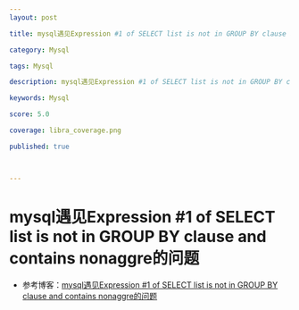 ```yaml
---
layout: post

title: mysql遇见Expression #1 of SELECT list is not in GROUP BY clause and contains nonaggre的问题

category: Mysql

tags: Mysql

description: mysql遇见Expression #1 of SELECT list is not in GROUP BY clause and contains nonaggre的问题

keywords: Mysql

score: 5.0

coverage: libra_coverage.png

published: true



---
```


# mysql遇见Expression #1 of SELECT list is not in GROUP BY clause and contains nonaggre的问题

- 参考博客：[mysql遇见Expression #1 of SELECT list is not in GROUP BY clause and contains nonaggre的问题](https://blog.csdn.net/zhuchunyan_aijia/article/details/83039110)

